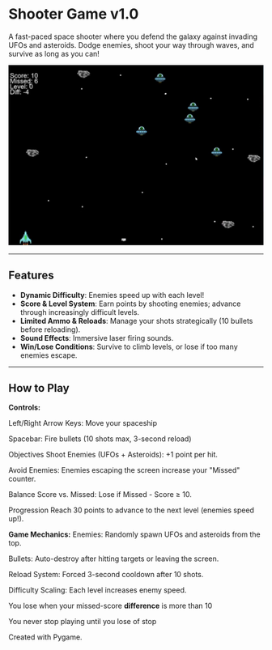 # Shooter Game v1.0

A fast-paced space shooter where you defend the galaxy against invading UFOs and asteroids. Dodge enemies, shoot your way through waves, and survive as long as you can!

![Gameplay Preview](image_2025-05-10_125931928.png)

---

## Features
- **Dynamic Difficulty**: Enemies speed up with each level!
- **Score & Level System**: Earn points by shooting enemies; advance through increasingly difficult levels.
- **Limited Ammo & Reloads**: Manage your shots strategically (10 bullets before reloading).
- **Sound Effects**: Immersive laser firing sounds.
- **Win/Lose Conditions**: Survive to climb levels, or lose if too many enemies escape.

---

## How to Play

**Controls:**

Left/Right Arrow Keys: Move your spaceship

Spacebar: Fire bullets (10 shots max, 3-second reload)

Objectives
Shoot Enemies (UFOs + Asteroids): +1 point per hit.

Avoid Enemies: Enemies escaping the screen increase your "Missed" counter.

Balance Score vs. Missed: Lose if Missed - Score ≥ 10.

Progression
Reach 30 points to advance to the next level (enemies speed up!).

**Game Mechanics:** 
Enemies: Randomly spawn UFOs and asteroids from the top.

Bullets: Auto-destroy after hitting targets or leaving the screen.

Reload System: Forced 3-second cooldown after 10 shots.

Difficulty Scaling: Each level increases enemy speed.

You lose when your missed-score **difference** is more than 10

You never stop playing until you lose of stop


Created with Pygame.

